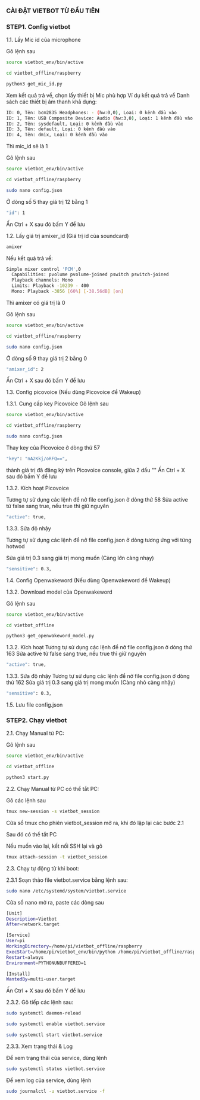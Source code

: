 ### CÀI ĐẶT VIETBOT TỪ ĐẦU TIÊN

### STEP1. Config vietbot

1.1. Lấy Mic id của microphone

Gõ  lệnh sau
```sh
source vietbot_env/bin/active
```

```sh
cd vietbot_offline/raspberry
```

```sh
python3 get_mic_id.py
```

Xem kết quả trả về, chọn lấy thiết bị Mic phù hợp
Ví dụ kết quả trả về
Danh sách các thiết bị âm thanh khả dụng:
```sh
ID: 0, Tên: bcm2835 Headphones: - (hw:0,0), Loại: 0 kênh đầu vào
ID: 1, Tên: USB Composite Device: Audio (hw:3,0), Loại: 1 kênh đầu vào
ID: 2, Tên: sysdefault, Loại: 0 kênh đầu vào
ID: 3, Tên: default, Loại: 0 kênh đầu vào
ID: 4, Tên: dmix, Loại: 0 kênh đầu vào
```
Thì mic_id sẽ là 1

Gõ  lệnh sau
```sh
source vietbot_env/bin/active
```

```sh
cd vietbot_offline/raspberry
```

```sh
sudo nano config.json
```
Ở dòng số 5 thay giá trị 12 bằng 1

```sh
"id": 1 
```
Ấn Ctrl + X sau đó bấm Y để lưu


1.2. Lấy giá trị amixer_id (Giá trị id của soundcard)

```sh
amixer
```
Nếu kết quả trả về:

```sh
Simple mixer control 'PCM',0
  Capabilities: pvolume pvolume-joined pswitch pswitch-joined
  Playback channels: Mono
  Limits: Playback -10239 - 400
  Mono: Playback -3856 [60%] [-38.56dB] [on]
```
Thì amixer có giá trị là 0

Gõ  lệnh sau
```sh
source vietbot_env/bin/active
```

```sh
cd vietbot_offline/raspberry
```

```sh
sudo nano config.json
```
Ở dòng số 9 thay giá trị 2 bằng 0

```sh
"amixer_id": 2
```
Ấn Ctrl + X sau đó bấm Y để lưu

1.3. Config picovoice (Nếu dùng Picovoice để Wakeup)

1.3.1. Cung cấp key Picovoice
Gõ  lệnh sau
```sh
source vietbot_env/bin/active
```

```sh
cd vietbot_offline/raspberry
```

```sh
sudo nano config.json
```

Thay key của Picovoice ở dòng thứ 57
```sh
"key": "nA2Kkj/oRFQ==",
```
thành giá trị đã đăng ký trên Picovoice console, giữa 2 dấu ""
Ấn Ctrl + X sau đó bấm Y để lưu

1.3.2. Kích hoạt Picovoice

Tương tự sử dụng các lệnh để nở file config.json ở dòng thứ 58
Sửa active từ false sang true, nếu true thì giữ nguyên
```sh
"active": true,
```
1.3.3. Sửa độ nhậy

Tương tự sử dụng các lệnh để nở file config.json ở dòng tương ứng với từng hotwod

Sửa giá trị 0.3 sang giá trị mong muốn (Càng lớn càng nhạy)
```sh
"sensitive": 0.3,
```

1.4. Config Openwakeword (Nếu dùng Openwakeword để Wakeup)

1.3.2. Download model của Openwakeword

Gõ  lệnh sau
```sh
source vietbot_env/bin/active
```

```sh
cd vietbot_offline
```

```sh
python3 get_openwakeword_model.py
```

1.3.2. Kích hoạt
Tương tự sử dụng các lệnh để nở file config.json ở dòng thứ 163
Sửa active từ false sang true, nếu true thì giữ nguyên
```sh
"active": true,
```
1.3.3. Sửa độ nhậy
Tương tự sử dụng các lệnh để nở file config.json ở dòng thứ 162
Sửa giá trị 0.3 sang giá trị mong muốn (Càng nhỏ càng nhậy)
```sh
"sensitive": 0.3,
```
1.5. Lưu file config.json

### STEP2. Chạy vietbot

2.1. Chạy Manual từ PC:

Gõ  lệnh sau
```sh
source vietbot_env/bin/active
```

```sh
cd vietbot_offline
```

```sh
python3 start.py
```

2.2. Chạy Manual từ PC có thể tắt PC:

Gõ các lệnh sau

```sh
tmux new-session -s vietbot_session
```

Cửa sổ tmux cho phiên vietbot_session mở ra, khi đó lặp lại các bước 2.1

Sau đó có thể tắt PC

Nếu muốn vào lại, kết nối SSH lại và gõ

```sh
tmux attach-session -t vietbot_session
```

2.3. Chạy tự động từ khi boot:

2.3.1 Soạn thảo file vietbot.service bằng lệnh sau:

```sh
sudo nano /etc/systemd/system/vietbot.service
```
Cửa sổ nano mở ra, paste các dòng sau

```sh
[Unit]
Description=Vietbot
After=network.target

[Service]
User=pi
WorkingDirectory=/home/pi/vietbot_offline/raspberry
ExecStart=/home/pi/vietbot_env/bin/python /home/pi/vietbot_offline/raspberry/start.py
Restart=always
Environment=PYTHONUNBUFFERED=1

[Install]
WantedBy=multi-user.target
```
Ấn Ctrl + X sau đó bấm Y để lưu

2.3.2. Gõ tiếp các lệnh sau:

```sh
sudo systemctl daemon-reload
```

```sh
sudo systemctl enable vietbot.service
```

```sh
sudo systemctl start vietbot.service
```
2.3.3. Xem trạng thái & Log 

Để xem trạng thái của service, dùng lệnh

```sh
sudo systemctl status vietbot.service
```
Để xem log của service, dùng lệnh

```sh
sudo journalctl -u vietbot.service -f
```
